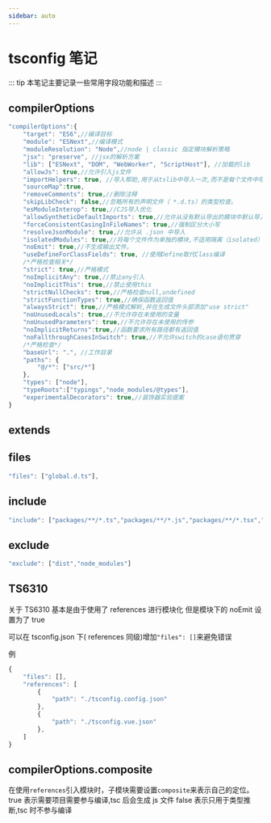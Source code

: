 ```yaml
---
sidebar: auto
---
```


# tsconfig 笔记

::: tip
本笔记主要记录一些常用字段功能和描述
:::

## compilerOptions

```typescript
"compilerOptions":{
    "target": "ES6",//编译目标
    "module": "ESNext",//编译模式
    "moduleResolution": "Node",//node | classic 指定模块解析策略
    "jsx": "preserve", //jsx的解析方案
    "lib": ["ESNext", "DOM", "WebWorker", "ScriptHost"], //加载的lib
    "allowJs": true,//允许引入js文件
    "importHelpers": true, //导入帮助,用于从tslib中导入一次,而不是每个文件中导入来减少冗余
    "sourceMap":true,
    "removeComments": true,//删除注释
    "skipLibCheck": false,//忽略所有的声明文件（ *.d.ts）的类型检查。
    "esModuleInterop": true,//CJS导入优化
    "allowSyntheticDefaultImports": true,//允许从没有默认导出的模块中默认导入
    "forceConsistentCasingInFileNames": true,//强制区分大小写
    "resolveJsonModule": true,//允许从 .json 中导入
    "isolatedModules": true,//将每个文件作为单独的模块,不适用隔离（isolated）转译的功能
    "noEmit": true,//不生成输出文件。
    "useDefineForClassFields": true, //使用Define取代Class编译
    /*严格检查相关*/
    "strict": true,//严格模式
    "noImplicitAny": true,//禁止any引入
    "noImplicitThis": true,//禁止使用this
    "strictNullChecks": true,//严格检查null,undefined
    "strictFunctionTypes": true,//确保函数返回值
    "alwaysStrict": true,//严格模式解析,并在生成文件头部添加"use strict"
    "noUnusedLocals": true,//不允许存在未使用的变量
    "noUnusedParameters": true,//不允许存在未使用的传参
    "noImplicitReturns":true,//函数要求所有路径都有返回值
    "noFallthroughCasesInSwitch": true,//不允许switch的case语句贯穿
    /*严格检查*/
    "baseUrl": ".", //工作目录
    "paths": {
        "@/*": ["src/*"]
    },
    "types": ["node"],
    "typeRoots":["typings","node_modules/@types"],
    "experimentalDecorators": true,//装饰器实验提案
}
```

## extends

## files

```ts
"files": ["global.d.ts"],
```

## include

```ts
"include": ["packages/**/*.ts","packages/**/*.js","packages/**/*.tsx","packages/**/*.jsx","packages/**/*.vue"],
```

## exclude

```ts
"exclude": ["dist","node_modules"]
```

## TS6310

关于 TS6310 基本是由于使用了 references 进行模块化
但是模块下的 noEmit 设置为了 true

可以在 tsconfig.json 下( references 同级)增加`"files": []`来避免错误

例

```ts
{
	"files": [],
	"references": [
		{
			"path": "./tsconfig.config.json"
		},
		{
			"path": "./tsconfig.vue.json"
		},
	]
}
```

## compilerOptions.composite

在使用`references`引入模块时，子模块需要设置`composite`来表示自己的定位。
true 表示需要项目需要参与编译,tsc 后会生成 js 文件
false 表示只用于类型推断,tsc 时不参与编译
